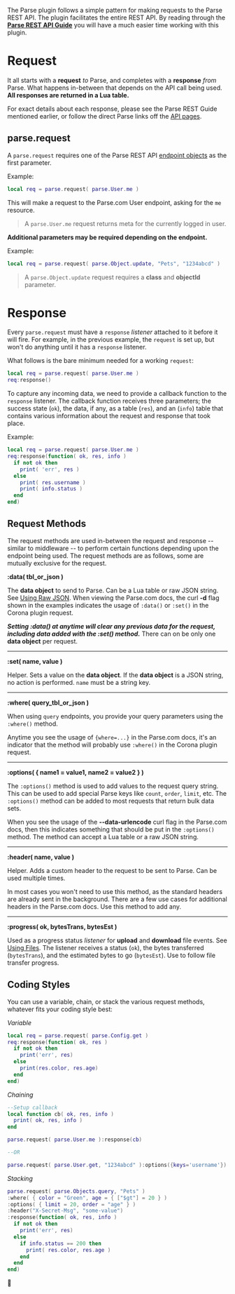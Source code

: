 The Parse plugin follows a simple pattern for making requests to the Parse REST API. The plugin facilitates the entire REST API. By reading through the [__Parse REST API Guide__](https://www.parse.com/docs/rest/guide) you will have a much easier time working with this plugin.

# Request

It all starts with a __request__ *to* Parse, and completes with a __response__ *from* Parse. What happens in-between that depends on the API call being used.  __All responses are returned in a Lua table.__

For exact details about each response, please see the Parse REST Guide mentioned earlier, or follow the direct Parse links off the [API pages](index.md).

## parse.request

A `parse.request` requires one of the Parse REST API [endpoint objects](Endpoints.md) as the first parameter.

Example:

```lua
local req = parse.request( parse.User.me )
```

This will make a request to the Parse.com User endpoint, asking for the `me` resource.

> A `parse.User.me` request returns meta for the currently logged in user.

__Additional parameters may be required depending on the endpoint.__

Example:

```lua
local req = parse.request( parse.Object.update, "Pets", "1234abcd" )
```

> A `parse.Object.update` request requires a __class__ and __objectId__ parameter.

# Response

Every `parse.request` must have a `response` *listener* attached to it before it will fire. For example, in the previous example, the `request` is set up, but won't do anything until it has a `response` listener.

What follows is the bare minimum needed for a working `request`:

```lua
local req = parse.request( parse.User.me )
req:response()
```

To capture any incoming data, we need to provide a callback function to the `response` listener. The callback function receives three parameters; the success state (`ok`), the data, if any, as a table (`res`), and an (`info`) table that contains various information about the request and response that took place.

Example:

```lua
local req = parse.request( parse.User.me )
req:response(function( ok, res, info )
  if not ok then
    print( 'err', res )
  else
    print( res.username )
    print( info.status )
  end
end)
```

## Request Methods

The request methods are used in-between the request and response -- similar to middleware -- to perform certain functions depending upon the endpoint being used. The request methods are as follows, some are mutually exclusive for the request.

__:data( tbl_or_json )__

The __data object__ to send to Parse. Can be a Lua table or raw JSON string. See [Using Raw JSON](UsingJson). When viewing the Parse.com docs, the curl __-d__ flag shown in the examples indicates the usage of `:data()` or `:set()` in the Corona plugin request.

___Setting :data() at anytime will clear any previous data for the request, including data added with the :set() method.___ There can on be only one __data object__ per request.

---

__:set( name, value )__

Helper. Sets a value on the __data object__. If the __data object__ is a JSON string, no action is performed. `name` must be a string key.

---

__:where( query_tbl_or_json )__

When using `query` endpoints, you provide your query parameters using the `:where()` method.

Anytime you see the usage of `{where=...}` in the Parse.com docs, it's an indicator that the method will probably use `:where()` in the Corona plugin request.

---

__:options( { name1 = value1, name2 = value2 } )__

The `:options()` method is used to add values to the request query string. This can be used to add special Parse keys like `count`, `order`, `limit`, etc. The `:options()` method can be added to most requests that return bulk data sets.

When you see the usage of the __--data-urlencode__ curl flag in the Parse.com docs, then this indicates something that should be put in the `:options()` method. The method can accept a Lua table or a raw JSON string.

---

__:header( name, value )__

Helper. Adds a custom header to the request to be sent to Parse. Can be used multiple times.

In most cases you won't need to use this method, as the standard headers are already sent in the background. There are a few use cases for additional headers in the Parse.com docs. Use this method to add any.

---

__:progress( ok, bytesTrans, bytesEst )__

Used as a progress status *listener* for __upload__ and __download__ file events. See [Using Files](FileTransfer.md). The listener receives a status (`ok`), the bytes transferred (`bytesTrans`), and the estimated bytes to go (`bytesEst`). Use to follow file transfer progress.

## Coding Styles

You can use a variable, chain, or stack the various request methods, whatever fits your coding style best:

*Variable*

```lua
local req = parse.request( parse.Config.get )
req:response(function( ok, res )
  if not ok then
    print('err', res)
  else
    print(res.color, res.age)
  end
end)
```

*Chaining*

```lua
--Setup callback
local function cb( ok, res, info )
  print( ok, res, info )
end

parse.request( parse.User.me ):response(cb)

--OR

parse.request( parse.User.get, "1234abcd" ):options({keys='username'}):response(cb)
```

*Stacking*

```lua
parse.request( parse.Objects.query, "Pets" )
:where( { color = "Green", age = { ["$gt"] = 20 } )
:options( { limit = 20, order = "age" } )
:header("X-Secret-Msg", "some-value")
:response(function( ok, res, info )
  if not ok then
    print('err', res)
  else
    if info.status == 200 then
      print( res.color, res.age )
    end
  end
end)
```

:elephant:

